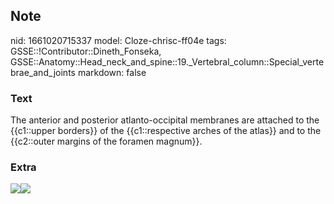 ## Note
nid: 1661020715337
model: Cloze-chrisc-ff04e
tags: GSSE::!Contributor::Dineth_Fonseka, GSSE::Anatomy::Head_neck_and_spine::19._Vertebral_column::Special_vertebrae_and_joints
markdown: false

### Text
<div>
  The anterior and posterior atlanto-occipital membranes are
  attached to the {{c1::upper borders}} of the {{c1::respective
  arches of the atlas}} and to the {{c2::outer margins of the
  foramen magnum}}.
</div>

### Extra
<img src=
"paste-a26d431e0efafd6b5140eb3d68585b4a7f604e3e.jpg"><img src= 
"paste-5b6fc9278d032050f205f7f33b0c912edc7f01f1.jpg">
